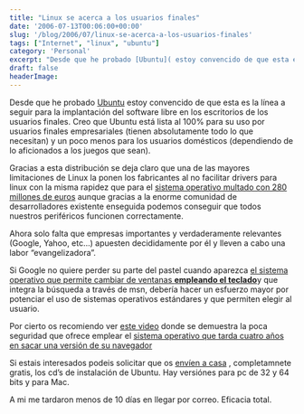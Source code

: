```yaml
---
title: "Linux se acerca a los usuarios finales"
date: '2006-07-13T00:06:00+00:00'
slug: '/blog/2006/07/linux-se-acerca-a-los-usuarios-finales'
tags: ["Internet", "linux", "ubuntu"]
category: 'Personal'
excerpt: "Desde que he probado [Ubuntu]( estoy convencido de que esta es la línea a seguir para la implantación del software libre en los escritorios de los usuarios finales. Creo que Ubun..."
draft: false
headerImage: 
---
```

Desde que he probado [Ubuntu](http://www.ubuntu.com/) estoy convencido de que esta es la línea a seguir para la implantación del software libre en los escritorios de los usuarios finales. Creo que Ubuntu está lista al 100% para su uso por usuarios finales empresariales (tienen absolutamente todo lo que necesitan) y un poco menos para los usuarios domésticos (dependiendo de lo aficionados a los juegos que sean).

Gracias a esta distribución se deja claro que una de las mayores limitaciones de Linux la ponen los fabricantes al no facilitar drivers para linux con la misma rapidez que para el [sistema operativo multado con 280 millones de euros](http://www.microsoft.com) aunque gracias a la enorme comunidad de desarrolladores existente enseguida podemos conseguir que todos nuestros periféricos funcionen correctamente.

Ahora solo falta que empresas importantes y verdaderamente relevantes (Google, Yahoo, etc…) apuesten decididamente por él y lleven a cabo una labor “evangelizadora”.

Si Google no quiere perder su parte del pastel cuando aparezca [el sistema operativo que permite cambiar de ventanas **empleando el teclado**](http://www.microsoft.com/latam/windowsvista/)y que integra la búsqueda a través de msn, debería hacer un esfuerzo mayor por potenciar el uso de sistemas operativos estándares y que permiten elegir al usuario.

Por cierto os recomiendo ver [este video](http://www.hispasec.com/directorio/laboratorio/phishing/demo3/troyano_banesto.htm) donde se demuestra la poca seguridad que ofrece emplear el [sistema operativo que tarda cuatro años en sacar una versión de su navegador](http://www.microsoft.com)

Si estais interesados podeis solicitar que os [envíen a casa](https://shipit.ubuntu.com/) , completamnete gratis, los cd’s de instalación de Ubuntu. Hay versiónes para pc de 32 y 64 bits y para Mac.

A mi me tardaron menos de 10 días en llegar por correo. Eficacia total.

